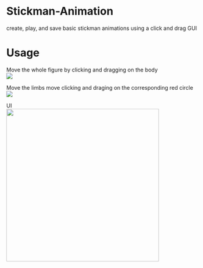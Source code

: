 # Stickman-Animation
create, play, and save basic stickman animations using a click and drag GUI

# Usage

Move the whole figure by clicking and dragging on the body  
![](https://github.com/vishal-chandra/Stickman-Animation/blob/master/Animation/res/help/bodyMove.gif)

Move the limbs move clicking and draging on the corresponding red circle  
![](https://github.com/vishal-chandra/Stickman-Animation/blob/master/Animation/res/help/limbMove.gif)

UI  
<img src="https://github.com/vishal-chandra/Stickman-Animation/blob/master/Animation/res/help/buttonsHelp.png" width="400" height="400" />
